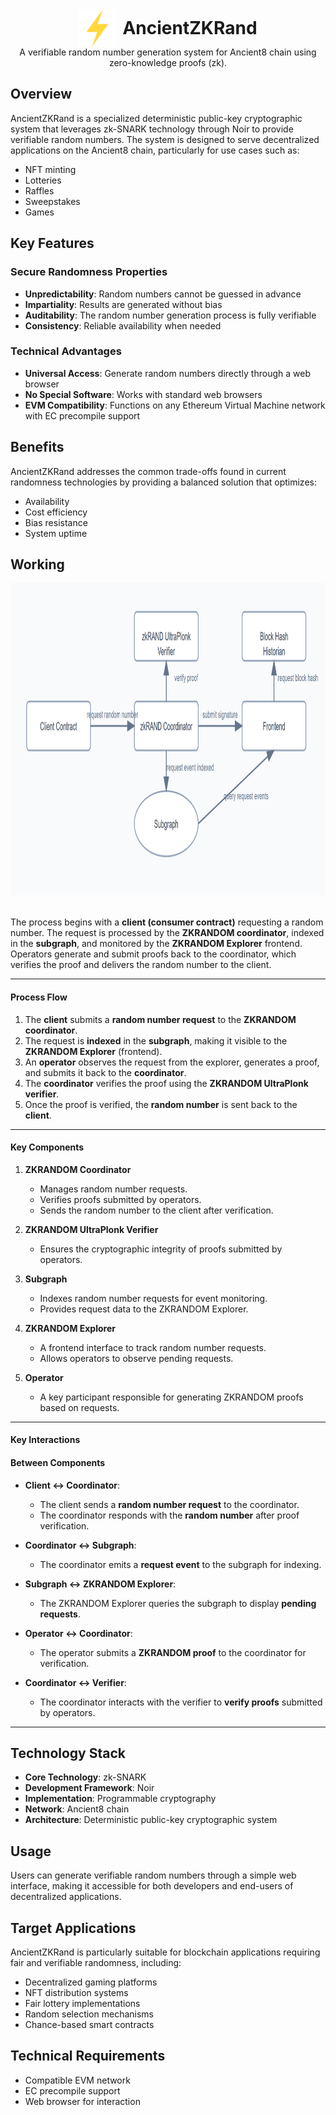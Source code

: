 <div style="display: flex; align-items: center; justify-content: center; text-align: center;">
  <img src="images/light.png" alt="Lightning Bolt" width="60" height="60" />
  <h1 style="margin: 0; padding-left: 10px;">AncientZKRand</h1>
</div>


<div align="center">
A verifiable random number generation system for Ancient8 chain using zero-knowledge proofs (zk).
</div>

## Overview


AncientZKRand is a specialized deterministic public-key cryptographic system that leverages zk-SNARK technology through Noir to provide verifiable random numbers. The system is designed to serve decentralized applications on the Ancient8 chain, particularly for use cases such as:

- NFT minting
- Lotteries
- Raffles
- Sweepstakes
- Games

## Key Features

### Secure Randomness Properties

- **Unpredictability**: Random numbers cannot be guessed in advance
- **Impartiality**: Results are generated without bias
- **Auditability**: The random number generation process is fully verifiable
- **Consistency**: Reliable availability when needed

### Technical Advantages

- **Universal Access**: Generate random numbers directly through a web browser
- **No Special Software**: Works with standard web browsers
- **EVM Compatibility**: Functions on any Ethereum Virtual Machine network with EC precompile support

## Benefits

AncientZKRand addresses the common trade-offs found in current randomness technologies by providing a balanced solution that optimizes:

- Availability
- Cost efficiency
- Bias resistance
- System uptime

## Working
<img src="images/1.png" height="500"/>
<br> <br>

The process begins with a **client (consumer contract)** requesting a random number. The request is processed by the **ZKRANDOM coordinator**, indexed in the **subgraph**, and monitored by the **ZKRANDOM Explorer** frontend. Operators generate and submit proofs back to the coordinator, which verifies the proof and delivers the random number to the client.  

---

#### Process Flow  

1. The **client** submits a **random number request** to the **ZKRANDOM coordinator**.  
2. The request is **indexed** in the **subgraph**, making it visible to the **ZKRANDOM Explorer** (frontend).  
3. An **operator** observes the request from the explorer, generates a proof, and submits it back to the **coordinator**.  
4. The **coordinator** verifies the proof using the **ZKRANDOM UltraPlonk verifier**.  
5. Once the proof is verified, the **random number** is sent back to the **client**.  

---

#### Key Components  

1. **ZKRANDOM Coordinator**  
   - Manages random number requests.  
   - Verifies proofs submitted by operators.  
   - Sends the random number to the client after verification.  

2. **ZKRANDOM UltraPlonk Verifier**  
   - Ensures the cryptographic integrity of proofs submitted by operators.  

3. **Subgraph**  
   - Indexes random number requests for event monitoring.  
   - Provides request data to the ZKRANDOM Explorer.  

4. **ZKRANDOM Explorer**  
   - A frontend interface to track random number requests.  
   - Allows operators to observe pending requests.  

5. **Operator**  
   - A key participant responsible for generating ZKRANDOM proofs based on requests.  

---

#### Key Interactions  

#### Between Components  

- **Client ↔ Coordinator**:  
  - The client sends a **random number request** to the coordinator.  
  - The coordinator responds with the **random number** after proof verification.  

- **Coordinator ↔ Subgraph**:  
  - The coordinator emits a **request event** to the subgraph for indexing.  

- **Subgraph ↔ ZKRANDOM Explorer**:  
  - The ZKRANDOM Explorer queries the subgraph to display **pending requests**.  

- **Operator ↔ Coordinator**:  
  - The operator submits a **ZKRANDOM proof** to the coordinator for verification.  

- **Coordinator ↔ Verifier**:  
  - The coordinator interacts with the verifier to **verify proofs** submitted by operators.  

---

## Technology Stack

- **Core Technology**: zk-SNARK
- **Development Framework**: Noir
- **Implementation**: Programmable cryptography
- **Network**: Ancient8 chain
- **Architecture**: Deterministic public-key cryptographic system

## Usage

Users can generate verifiable random numbers through a simple web interface, making it accessible for both developers and end-users of decentralized applications.

## Target Applications

AncientZKRand is particularly suitable for blockchain applications requiring fair and verifiable randomness, including:

- Decentralized gaming platforms
- NFT distribution systems
- Fair lottery implementations
- Random selection mechanisms
- Chance-based smart contracts

## Technical Requirements

- Compatible EVM network
- EC precompile support
- Web browser for interaction


